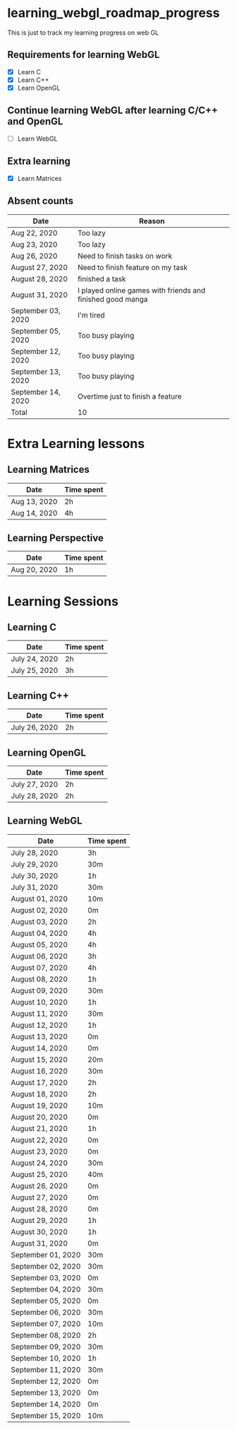 # learning_webgl_roadmap_progress
This is just to track my learning progress on web GL

## Requirements for learning WebGL
- [x] Learn C
- [x] Learn C++ 
- [x] Learn OpenGL

## Continue learning WebGL after learning C/C++ and OpenGL
- [ ] Learn WebGL

## Extra learning
- [x] Learn Matrices
## Absent counts
Date | Reason
------------ | -------------
Aug 22, 2020 | Too lazy
Aug 23, 2020 | Too lazy
Aug 26, 2020 | Need to finish tasks on work
August 27, 2020 | Need to finish feature on my task
August 28, 2020 | finished a task
August 31, 2020 | I played online games with friends and finished good manga
September 03, 2020 | I'm tired
September 05, 2020 | Too busy playing
September 12, 2020 | Too busy playing
September 13, 2020 | Too busy playing
September 14, 2020 | Overtime just to finish a feature
Total | 10
# Extra Learning lessons

## Learning Matrices
Date | Time spent
------------ | -------------
Aug 13, 2020 | 2h
Aug 14, 2020 | 4h

## Learning Perspective
Date | Time spent
------------ | -------------
Aug 20, 2020 | 1h

# Learning Sessions
## Learning C
Date | Time spent
------------ | -------------
July 24, 2020 | 2h
July 25, 2020 | 3h

## Learning C++
Date | Time spent
------------ | -------------
July 26, 2020 | 2h

## Learning OpenGL
Date | Time spent
------------ | -------------
July 27, 2020 | 2h
July 28, 2020 | 2h

## Learning WebGL
Date | Time spent
------------ | -------------
July 28, 2020 | 3h
July 29, 2020 | 30m
July 30, 2020 | 1h
July 31, 2020 | 30m
August 01, 2020 | 10m
August 02, 2020 | 0m
August 03, 2020 | 2h 
August 04, 2020 | 4h 
August 05, 2020 | 4h 
August 06, 2020 | 3h 
August 07, 2020 | 4h 
August 08, 2020 | 1h 
August 09, 2020 | 30m
August 10, 2020 | 1h
August 11, 2020 | 30m
August 12, 2020 | 1h
August 13, 2020 | 0m
August 14, 2020 | 0m
August 15, 2020 | 20m
August 16, 2020 | 30m
August 17, 2020 | 2h
August 18, 2020 | 2h
August 19, 2020 | 10m
August 20, 2020 | 0m
August 21, 2020 | 1h
August 22, 2020 | 0m
August 23, 2020 | 0m
August 24, 2020 | 30m
August 25, 2020 | 40m
August 26, 2020 | 0m
August 27, 2020 | 0m
August 28, 2020 | 0m
August 29, 2020 | 1h
August 30, 2020 | 1h
August 31, 2020 | 0m
September 01, 2020 | 30m
September 02, 2020 | 30m
September 03, 2020 | 0m
September 04, 2020 | 30m
September 05, 2020 | 0m
September 06, 2020 | 30m
September 07, 2020 | 10m
September 08, 2020 | 2h
September 09, 2020 | 30m
September 10, 2020 | 1h
September 11, 2020 | 30m
September 12, 2020 | 0m
September 13, 2020 | 0m
September 14, 2020 | 0m
September 15, 2020 | 10m

